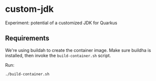 # custom-jdk
Experiment: potential of a customized JDK for Quarkus

## Requirements

We're using buildah to create the container image.
Make sure buildha is installed, then invoke the `build-container.sh` script.

Run:

    ./build-container.sh

